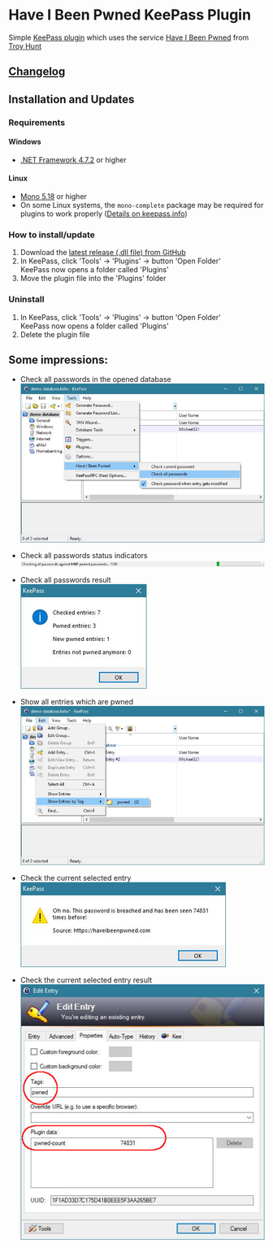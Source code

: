 ﻿# Have I Been Pwned KeePass Plugin

Simple [KeePass plugin] which uses the service [Have I Been Pwned](https://haveibeenpwned.com/) from [Troy Hunt](https://www.troyhunt.com)

## [Changelog](./CHANGELOG.md)

## Installation and Updates
### Requirements
#### Windows
 - [.NET Framework 4.7.2](https://dotnet.microsoft.com/download/thank-you/net472) or higher

#### Linux
 - [Mono 5.18](https://www.mono-project.com/docs/about-mono/releases/5.18.0/) or higher
 - On some Linux systems, the `mono-complete` package may be required for plugins to work properly ([Details on keepass.info](https://keepass.info/help/v2/setup.html#mono))

### How to install/update
 1. Download the [latest release (.dll file) from GitHub](https://github.com/kapsiR/HaveIBeenPwnedKeePassPlugin/releases)
 2. In KeePass, click 'Tools' → 'Plugins' → button 'Open Folder'  
    KeePass now opens a folder called 'Plugins'
 3. Move the plugin file into the 'Plugins' folder

### Uninstall 
 1. In KeePass, click 'Tools' → 'Plugins' → button 'Open Folder'  
    KeePass now opens a folder called 'Plugins'
 2. Delete the plugin file

## Some impressions:
- Check all passwords in the opened database  
![check all passwords](./images/checkAllPasswords.jpg)

- Check all passwords status indicators  
![check all passwords status bar](./images/checkAllPasswordsStatusBar.jpg)

- Check all passwords result  
![check all results](./images/checkAllResult.jpg)

- Show all entries which are pwned  
![show all pwned entries](./images/showAllPwned.jpg)

- Check the current selected entry  
![check the current selected entry](./images/checkSingleResult.jpg)

- Check the current selected entry result  
![check current selected result](./images/pwnedEntry.jpg)

[KeePass plugin]: https://keepass.info/help/v2/plugins.html
